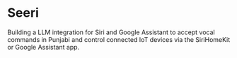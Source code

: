 # Seeri
Building a LLM integration for Siri and Google Assistant to accept vocal commands in Punjabi and control connected IoT devices via the SiriHomeKit or Google Assistant app.
